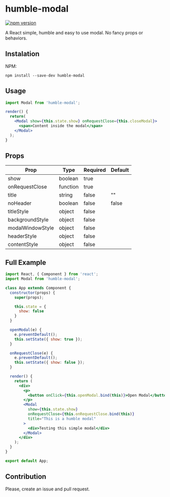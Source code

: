 # humble-modal
[![npm version](https://img.shields.io/npm/v/humble-modal.svg?style=flat-square)](https://www.npmjs.com/package/humble-modal)

A React simple, humble and easy to use modal. No fancy props or behaviors.

## Instalation

NPM:

`npm install --save-dev humble-modal`


## Usage
~~~jsx
import Modal from 'humble-modal';

render() {
  return(
    <Modal show={this.state.show} onRequestClose={this.closeModal}>
      <span>Content inside the modal</span>
    </Modal>
  );
}
~~~


## Props
|Prop|Type|Required|Default|
|----|----|--------|-------|
|show|boolean|true|        |
|onRequestClose|function|true|  |
|title|string|false|""|
|noHeader|boolean|false|false|
|titleStyle|object|false|  |
|backgroundStyle|object|false|  |
|modalWindowStyle|object|false|  |
|headerStyle|object|false|  |
|contentStyle|object|false|  |


## Full Example
~~~jsx
import React, { Component } from 'react';
import Modal from 'humble-modal';

class App extends Component {
  constructor(props) {
    super(props);

    this.state = {
      show: false
    }
  }

  openModal(e) {
    e.preventDefault();
    this.setState({ show: true });
  }

  onRequestClose(e) {
    e.preventDefault();
    this.setState({ show: false });
  }

  render() {
    return (
      <div>
        <p>
          <button onClick={this.openModal.bind(this)}>Open Modal</button>
        </p>
        <Modal
          show={this.state.show}
          onRequestClose={this.onRequestClose.bind(this)}
          title="This is a humble modal"
        >
          <div>Testing this simple modal</div>
        </Modal>
      </div>
    );
  }
}

export default App;
~~~

## Contribution
Please, create an issue and pull request.
